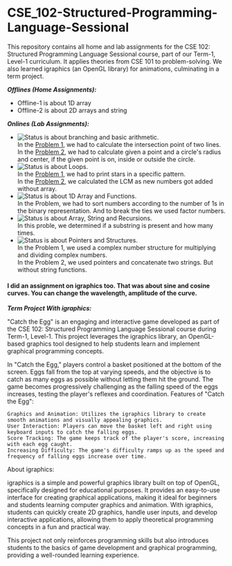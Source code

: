 # CSE_102-Structured-Programming-Language-Sessional
This repository contains all home and lab assignments for the CSE 102: Structured Programming Language Sessional course, part of our Term-1, Level-1 curriculum. It applies theories from CSE 101 to problem-solving. We also learned igraphics (an OpenGL library) for animations, culminating in a term project.


<i><b>Offlines (Home Assignments):</b></i>

* Offline-1 is about 1D array
* Offline-2 is about 2D arrays and string

<i><b>Onlines (Lab Assignments):</b></i>

* ![Status](https://img.shields.io/badge/Online-1-brightgreen) is about branching and basic arithmetic.<br>
  In the <u>Problem 1</u>, we had to calculate the intersection point of two lines.<br>
  In the <u>Problem 2</u>, we had to calculate given a point and a circle's radius and center, if the given point is on, inside or outside the circle.
* ![Status](https://img.shields.io/badge/Online-2-brightgreen) is about Loops. <br>
  In the <u>Problem 1</u>, we had to print stars in a specific pattern. <br>
  In the <u>Problem 2</u>, we calculated the LCM as new numbers got added without array.
* ![Status](https://img.shields.io/badge/Online-3-brightgreen) is about 1D Array and Functions. <br>
  In the Problem, we had to sort numbers according to the number of 1s in the binary representation. And to break the ties we used factor numbers.
* ![Status](https://img.shields.io/badge/Online-4-brightgreen) is about Array, String and Recursions. <br>
  In this proble, we determined if a substring is present and how many times.
* ![Status](https://img.shields.io/badge/Online-5-brightgreen) is about Pointers and Structures. <br>
  In the Problem 1, we used a complex number structure for multiplying and dividing complex numbers. <br>
  In the Problem 2, we used pointers and concatenate two strings. But without string functions.

#### I did an assignment on igraphics too. That was about sine and cosine curves. You can change the wavelength, amplitude of the curve. ####

<i><b>Term Project With igraphics:</b></i>

"Catch the Egg" is an engaging and interactive game developed as part of the CSE 102: Structured Programming Language Sessional course during Term-1, Level-1. This project leverages the igraphics library, an OpenGL-based graphics tool designed to help students learn and implement graphical programming concepts.

In "Catch the Egg," players control a basket positioned at the bottom of the screen. Eggs fall from the top at varying speeds, and the objective is to catch as many eggs as possible without letting them hit the ground. The game becomes progressively challenging as the falling speed of the eggs increases, testing the player's reflexes and coordination.
Features of "Catch the Egg":

    Graphics and Animation: Utilizes the igraphics library to create smooth animations and visually appealing graphics.
    User Interaction: Players can move the basket left and right using keyboard inputs to catch the falling eggs.
    Score Tracking: The game keeps track of the player's score, increasing with each egg caught.
    Increasing Difficulty: The game's difficulty ramps up as the speed and frequency of falling eggs increase over time.

About igraphics:

igraphics is a simple and powerful graphics library built on top of OpenGL, specifically designed for educational purposes. It provides an easy-to-use interface for creating graphical applications, making it ideal for beginners and students learning computer graphics and animation. With igraphics, students can quickly create 2D graphics, handle user inputs, and develop interactive applications, allowing them to apply theoretical programming concepts in a fun and practical way.

This project not only reinforces programming skills but also introduces students to the basics of game development and graphical programming, providing a well-rounded learning experience.
